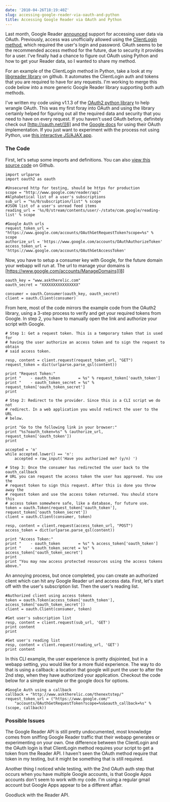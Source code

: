 ```yaml
---
date: '2010-04-26T18:19:40Z'
slug: accessing-google-reader-via-oauth-and-python
title: Accessing Google Reader via OAuth and Python
---
```



Last month, Google Reader [announced][1] support for accessing user data via
OAuth. Previously, access was unofficially allowed using the [ClientLogin
method][2], which required the user's login and password. OAuth seems to be the
recommended access method for the future, due to security it provides for
a user. I've finally had a chance to figure out OAuth using Python and how to
get your Reader data, so I wanted to share my method.

For an example of the ClientLogin method in Python, take a look at my
[libgreader library][3] on github. It automates the ClientLogin auth and tokens
that you are required to have for any requests. I'm working to merge this code
below into a more generic Google Reader library supporting both auth methods.

I've written my code using v1.1.3 of the [OAuth2 python library][4] to help
wrangle OAuth. This was my first foray into OAuth and using the library
certainly helped for figuring out all the required data and security that you
need to have on every request. If you haven't used OAuth before, definitely
check out [http://oauth.net/][6] and the [Google docs][7] for using their OAuth
implementation. If you just want to experiment with the process not using
Python, use [this interactive JS/AJAX app][5].

### The Code

First, let's setup some imports and definitions. You can also [view this source
code][9] on Github.

    import urlparse
    import oauth2 as oauth

    #Unsecured http for testing, should be https for production
    scope = "http://www.google.com/reader/api"
    #Alphabetical list of a user's subscriptions
    sub_url = "%s/0/subscription/list" % scope
    #JSON list of a user's unread feed items
    reading_url = '%s/0/stream/contents/user/-/state/com.google/reading-list' % scope

    #Google Auth urls
    request_token_url = "https://www.google.com/accounts/OAuthGetRequestToken?scope=%s" % scope
    authorize_url = 'https://www.google.com/accounts/OAuthAuthorizeToken'
    access_token_url = 'https://www.google.com/accounts/OAuthGetAccessToken'

Now, you have to setup a consumer key with Google, for the future domain your
webapp will run at. The url to manage your domains is
[https://www.google.com/accounts/ManageDomains][8]

    oauth_key = "www.asktherelic.com"
    oauth_secret = "XXXXXXXXXXXXXXXX"

    consumer = oauth.Consumer(oauth_key, oauth_secret)
    client = oauth.Client(consumer)

From here, most of the code mirrors the example code from the OAuth2 library,
using a 3-step process to verify and get your required tokens from Google. In
step 2, you have to manually open the link and authorize your script with
Google.

    # Step 1: Get a request token. This is a temporary token that is used for 
    # having the user authorize an access token and to sign the request to obtain 
    # said access token.

    resp, content = client.request(request_token_url, "GET")
    request_token = dict(urlparse.parse_qsl(content))

    print "Request Token:"
    print "    - oauth_token        = %s" % request_token['oauth_token']
    print "    - oauth_token_secret = %s" % request_token['oauth_token_secret']
    print

    # Step 2: Redirect to the provider. Since this is a CLI script we do not
    # redirect. In a web application you would redirect the user to the URL
    # below.

    print "Go to the following link in your browser:"
    print "%s?oauth_token=%s" % (authorize_url, request_token['oauth_token'])
    print

    accepted = 'n'
    while accepted.lower() == 'n':
        accepted = raw_input('Have you authorized me? (y/n) ')

    # Step 3: Once the consumer has redirected the user back to the oauth_callback
    # URL you can request the access token the user has approved. You use the
    # request token to sign this request. After this is done you throw away the
    # request token and use the access token returned. You should store this
    # access token somewhere safe, like a database, for future use.
    token = oauth.Token(request_token['oauth_token'], request_token['oauth_token_secret'])
    client = oauth.Client(consumer, token)

    resp, content = client.request(access_token_url, "POST")
    access_token = dict(urlparse.parse_qsl(content))

    print "Access Token:"
    print "    - oauth_token        = %s" % access_token['oauth_token']
    print "    - oauth_token_secret = %s" % access_token['oauth_token_secret']
    print
    print "You may now access protected resources using the access tokens above."

An annoying process, but once completed, you can create an authorized client
which can hit any Google Reader url and access data. First, let's start off with
the user's subscription list. Then the user's reading list.

    #Authorized client using access tokens
    token = oauth.Token(access_token['oauth_token'], access_token['oauth_token_secret'])
    client = oauth.Client(consumer, token)

    #Get user's subscription list
    resp, content = client.request(sub_url, 'GET')
    print content
    print 

    #Get user's reading list
    resp, content = client.request(reading_url, 'GET')
    print content

In this CLI example, the user experience is pretty disjointed, but in a webapp setting, you would like for a more fluid experience. The way to do that is using a callback: a location that google will punt the user to after the 2nd step, when they have authorized your application. Checkout the code below for a simple example or the google docs for options.

    #Google Auth using a callback
    callback = "http://www.asktherelic.com/thenextstep/"
    request_token_url = ("https://www.google.com/"
        "accounts/OAuthGetRequestToken?scope=%s&oauth_callback=%s" % (scope, callback))

### Possible Issues

The Google Reader API is still pretty undocumented, most knowledge comes from
sniffing Google Reader traffic that their webapp generates or experimenting on
your own. One difference between the ClientLogin and the OAuth login is that
ClientLogin method requires your script to get a token from the Reader API.
I haven't seen the OAuth method require that token in my testing, but it might
be something that is still required.

Another thing I noticed while testing, with the 2nd OAuth auth step that occurs
when you have multiple Google accounts, is that Google Apps accounts don't seem
to work with my code. I'm using a regular gmail account but Google Apps appear
to be a different affair.

Goodluck with the Reader API.

[1]: http://groups.google.com/group/fougrapi/browse_thread/thread/4430c9a6dea4d70f "Groups post on OAuth access"
[2]: http://code.google.com/apis/accounts/docs/AuthForInstalledApps.html "Authentication using ClientLogin"
[3]: http://github.com/askedrelic/libgreader "Python library for working with Google Reader"
[4]: http://github.com/simplegeo/python-oauth2/ "OAuth2 v1.1.3"
[5]: http://googlecodesamples.com/oauth_playground/ "Interactive OAuth using AJAX"
[6]: http://oauth.net/
[7]: http://code.google.com/apis/accounts/docs/OAuth.html "docs for Google OAuth for Webapps"
[8]: https://www.google.com/accounts/ManageDomains "Getting your OAuth key/secret"
[9]: http://gist.github.com/380090
